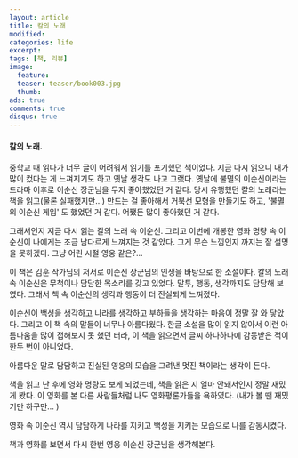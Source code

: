 ```yaml
---
layout: article
title: 칼의 노래
modified:
categories: life
excerpt:
tags: [책, 리뷰]
image:
  feature:
  teaser: teaser/book003.jpg
  thumb:
ads: true
comments: true
disqus: true
---
```



#### 칼의 노래.
중학교 때 읽다가 너무 글이 어려워서 읽기를 포기했던 책이었다.
지금 다시 읽으니 내가 많이 컸다는 게 느껴지기도 하고 옛날 생각도 나고 그랬다.
옛날에 불멸의 이순신이라는 드라마 이후로 이순신 장군님을 무지 좋아했었던 거 같다. 당시 유행했던 칼의 노래라는 책을 읽고(물론 실패했지만...) 만드는 걸 좋아해서 거북선 모형을 만들기도 하고, '불멸의 이순신 게임' 도 했었던 거 같다. 어쨌든 많이 좋아했던 거 같다. 

그래서인지 지금 다시 읽는 칼의 노래 속 이순신. 그리고 이번에 개봉한 영화 명량 속 이순신이 나에게는 조금 남다르게 느껴지는 것 같았다. 그게 무슨 느낌인지 까지는 잘 설명을 못하겠다. 그냥 어린 시절 영웅 같은?...

이 책은 김훈 작가님의 저서로 이순신 장군님의 인생을 바탕으로 한 소설이다.
칼의 노래 속 이순신은 무척이나 담담한 목소리를 갖고 있었다. 말투, 행동, 생각까지도 담담해 보였다. 그래서 책 속 이순신의 생각과 행동이 더 진실되게 느껴졌다.

이순신이 백성을 생각하고 나라를 생각하고 부하들을 생각하는 마음이 정말 잘 와 닿았다.
그리고 이 책 속의 말들이 너무나 아름다웠다. 한글 소설을 많이 읽지 않아서 이런 아름다움을 많이 접해보지 못 했던 터라, 이 책을 읽으면서 글씨 하나하나에 감동받은 적이 한두 번이 아니었다.

아름다운 말로 담담하고 진실된 영웅의 모습을 그려낸 멋진 책이라는 생각이 든다.

책을 읽고 난 후에 영화 명량도 보게 되었는데, 책을 읽은 지 얼마 안돼서인지 정말 재밌게 봤다. 이 영화를 본 다른 사람들처럼 나도 영화평론가들을 욕하였다. (내가 볼 땐 재밌기만 하구만... )

영화 속 이순신 역시 담담하게 나라를 지키고 백성을 지키는 모습으로 나를 감동시켰다.

책과 영화를 보면서
다시 한번 영웅 이순신 장군님을 생각해본다.